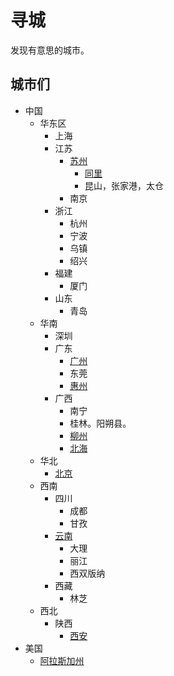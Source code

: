 # 寻城
发现有意思的城市。

## 城市们
* 中国
  * 华东区
    * 上海
    * 江苏
      * [苏州](suzhou)
        * [同里](suzhou/同里)
        * 昆山，张家港，太仓
      * 南京
    * 浙江
      * 杭州
      * 宁波
      * 乌镇
      * 绍兴
    * 福建
      * 厦门
    * 山东
      * 青岛
  * 华南
    * 深圳
    * 广东
      * [广州](guangdong/guangzhou)
      * 东莞
      * [惠州](guangdong/惠州.md)
    * 广西
      * 南宁
      * 桂林。阳朔县。
      * [柳州](guangxi/柳州.md)
      * [北海](guangxi/北海.md)
  * 华北
    * [北京](beijing)
  * 西南
    * 四川
      * 成都
      * 甘孜
    * [云南](yunnan)
      * 大理
      * 丽江
      * 西双版纳
    * 西藏
      * 林芝
  * 西北
    * 陕西
      * [西安](西安)
* 美国
  * [阿拉斯加州](阿拉斯加州.md)
